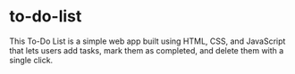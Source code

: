 # to-do-list
This To-Do List is a simple web app built using HTML, CSS, and JavaScript that lets users add tasks, mark them as completed, and delete them with a single click.
